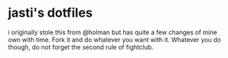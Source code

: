 # jasti's dotfiles

i originally stole this from @holman but has quite a few changes of mine own with time.
Fork it and do whatever you want with it. 
Whatever you do though, do not forget the second rule of fightclub.

